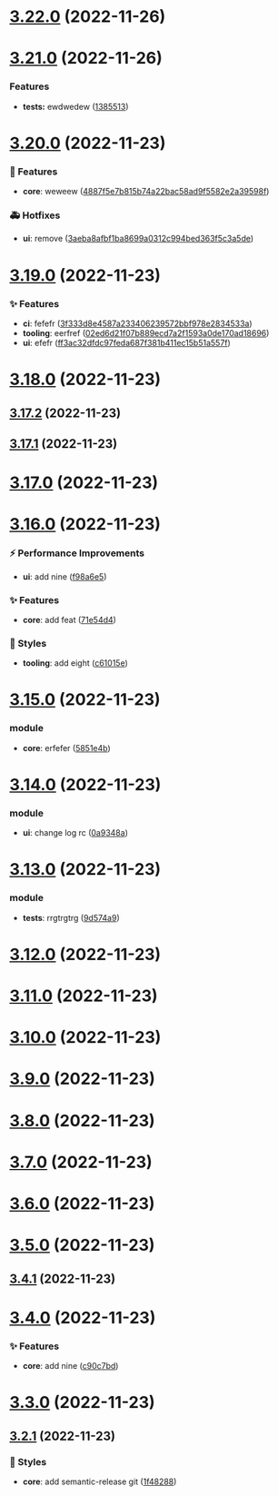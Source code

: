 # [3.22.0](https://github.com/basantech89/semantic-cli-test/compare/v3.21.0...v3.22.0) (2022-11-26)

# [3.21.0](https://github.com/basantech89/semantic-cli-test/compare/v3.20.0...v3.21.0) (2022-11-26)


### Features

* **tests:** ewdwedew ([1385513](https://github.com/basantech89/semantic-cli-test/commit/1385513017cbbe68ffaefa8b4ed68230c0d486dc))

# [3.20.0](https://github.com/basantech89/semantic-cli-test/compare/v3.19.0...v3.20.0) (2022-11-23)


### 🎉 Features

* **core**: weweew ([4887f5e7b815b74a22bac58ad9f5582e2a39598f](https://github.com/basantech89/semantic-cli-test/commit/4887f5e7b815b74a22bac58ad9f5582e2a39598f)) 


### 🚑 Hotfixes

* **ui**: remove ([3aeba8afbf1ba8699a0312c994bed363f5c3a5de](https://github.com/basantech89/semantic-cli-test/commit/3aeba8afbf1ba8699a0312c994bed363f5c3a5de))

# [3.19.0](https://github.com/basantech89/semantic-cli-test/compare/v3.18.0...v3.19.0) (2022-11-23)


### ✨ Features

* **ci**: fefefr ([3f333d8e4587a233406239572bbf978e2834533a](https://github.com/basantech89/semantic-cli-test/commit/3f333d8e4587a233406239572bbf978e2834533a)) 
* **tooling**: eerfref ([02ed6d21f07b889ecd7a2f1593a0de170ad18696](https://github.com/basantech89/semantic-cli-test/commit/02ed6d21f07b889ecd7a2f1593a0de170ad18696)) 
* **ui**: efefr ([ff3ac32dfdc97feda687f381b411ec15b51a557f](https://github.com/basantech89/semantic-cli-test/commit/ff3ac32dfdc97feda687f381b411ec15b51a557f))

# [3.18.0](https://github.com/basantech89/semantic-cli-test/compare/v3.17.2...v3.18.0) (2022-11-23)

## [3.17.2](https://github.com/basantech89/semantic-cli-test/compare/v3.17.1...v3.17.2) (2022-11-23)

## [3.17.1](https://github.com/basantech89/semantic-cli-test/compare/v3.17.0...v3.17.1) (2022-11-23)

# [3.17.0](https://github.com/basantech89/semantic-cli-test/compare/v3.16.0...v3.17.0) (2022-11-23)

# [3.16.0](https://github.com/basantech89/semantic-cli-test/compare/v3.15.0...v3.16.0) (2022-11-23)


### ⚡ Performance Improvements

* **ui**: add nine ([f98a6e5](https://github.com/basantech89/semantic-cli-test/commit/f98a6e5)) 


### ✨ Features

* **core**: add feat ([71e54d4](https://github.com/basantech89/semantic-cli-test/commit/71e54d4)) 


### 💄 Styles

* **tooling**: add eight ([c61015e](https://github.com/basantech89/semantic-cli-test/commit/c61015e))

# [3.15.0](https://github.com/basantech89/semantic-cli-test/compare/v3.14.0...v3.15.0) (2022-11-23)


### module

* **core**: erfefer ([5851e4b](https://github.com/basantech89/semantic-cli-test/commit/5851e4b))

# [3.14.0](https://github.com/basantech89/semantic-cli-test/compare/v3.13.0...v3.14.0) (2022-11-23)


### module

* **ui**: change log rc ([0a9348a](https://github.com/basantech89/semantic-cli-test/commit/0a9348a))

# [3.13.0](https://github.com/basantech89/semantic-cli-test/compare/v3.12.0...v3.13.0) (2022-11-23)


### module

* **tests**: rrgtrgtrg ([9d574a9](https://github.com/basantech89/semantic-cli-test/commit/9d574a9))

# [3.12.0](https://github.com/basantech89/semantic-cli-test/compare/v3.11.0...v3.12.0) (2022-11-23)

# [3.11.0](https://github.com/basantech89/semantic-cli-test/compare/v3.10.0...v3.11.0) (2022-11-23)

# [3.10.0](https://github.com/basantech89/semantic-cli-test/compare/v3.9.0...v3.10.0) (2022-11-23)

# [3.9.0](https://github.com/basantech89/semantic-cli-test/compare/v3.8.0...v3.9.0) (2022-11-23)

# [3.8.0](https://github.com/basantech89/semantic-cli-test/compare/v3.7.0...v3.8.0) (2022-11-23)

# [3.7.0](https://github.com/basantech89/semantic-cli-test/compare/v3.6.0...v3.7.0) (2022-11-23)

# [3.6.0](https://github.com/basantech89/semantic-cli-test/compare/v3.5.0...v3.6.0) (2022-11-23)

# [3.5.0](https://github.com/basantech89/semantic-cli-test/compare/v3.4.1...v3.5.0) (2022-11-23)

## [3.4.1](https://github.com/basantech89/semantic-cli-test/compare/v3.4.0...v3.4.1) (2022-11-23)

# [3.4.0](https://github.com/basantech89/semantic-cli-test/compare/v3.3.0...v3.4.0) (2022-11-23)


### ✨ Features

* **core**: add nine ([c90c7bd](https://github.com/basantech89/semantic-cli-test/commit/c90c7bd))

# [3.3.0](https://github.com/basantech89/semantic-cli-test/compare/v3.2.1...v3.3.0) (2022-11-23)

## [3.2.1](https://github.com/basantech89/semantic-cli-test/compare/v3.2.0...v3.2.1) (2022-11-23)


### 💄 Styles

* **core**: add semantic-release git ([1f48288](https://github.com/basantech89/semantic-cli-test/commit/1f48288))
